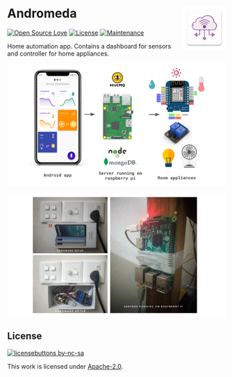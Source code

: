 # Andromeda <img src="https://github.com/atick-faisal/MQTT-Android-Client/blob/master/app/src/main/ic_launcher-web.png" width="100" height="100" align="right"/> 
[![Open Source Love](https://badges.frapsoft.com/os/v2/open-source.svg?v=103)](https://github.com/ellerbrock/open-source-badges/) [![License](https://img.shields.io/badge/License-Apache%202.0-blue.svg)](https://opensource.org/licenses/Apache-2.0) [![Maintenance](https://img.shields.io/badge/Maintained%3F-yes-green.svg)](https://GitHub.com/Naereen/StrapDown.js/graphs/commit-activity)

Home automation app. Contains a dashboard for sensors and controller for home appliances.

<p align="center">
  <img src="Andromeda_demo.png"/>
</p>

<p align="center">
  <img src="Andromeda_demo_3.png"/>
</p>

## License
[![licensebuttons by-nc-sa](https://licensebuttons.net/l/by-nc-sa/3.0/88x31.png)](https://creativecommons.org/licenses/by-nc-sa/4.0)

This work is licensed under [Apache-2.0](https://www.apache.org/licenses/LICENSE-2.0).
